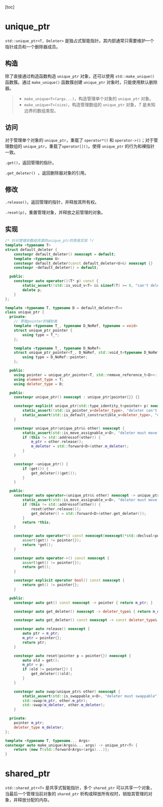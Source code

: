 [toc]

# unique_ptr

`std::unique_ptr<T, Deleter>` 是独占式智能指针。其内部通常只需要维护一个指针成员和一个删除器成员。

## 构造

除了直接通过构造函数构造 `unique_ptr` 对象，还可以使用 `std::make_unique()` 函数簇。通过 `make_unique()` 函数簇创建 `unique_ptr` 对象时，只能使用默认删除器。

> * `make_unique<T>(args...)`，构造管理单个对象的 `unique_ptr` 对象。
> * `make_unique<T>(size)`，构造管理数组的 `unique_ptr` 对象，_T_ 是未知边界的数组类型。

## 访问

对于管理单个对象的 `unique_ptr`，重载了 `operator*()` 和 `operator->()`；对于管理数组的 `unique_ptr`，重载了`operator[]()`。使得 `unique_ptr` 的行为和裸指针一致。

`.get()`，返回管理的指针。

`.get_deleter() `，返回删除器对象的引用。

## 修改

`.release()`，返回管理的指针，并释放其所有权。

`.reset(p)`，重置管理对象，并释放之前管理的对象。

## 实现

```cpp
/* 针对管理非数组资源的unique_ptr的简易实现 */
template <typename T>
struct default_deleter {
    constexpr default_deleter() noexcept = default;
    template <typename U>
    constexpr default_deleter(const default_deleter<U>&) noexcept {}
    constexpr ~default_deleter() = default;

  public:
    constexpr auto operator()(T* p) const {
        static_assert(!std::is_void_v<T> && sizeof(T) >= 0, "can't delete incomplete type");
        delete p;
    }
};

template <typename T, typename D = default_deleter<T>>
class unique_ptr {
  private:
    // 萃取pointer的辅助类
    template <typename T_, typename D_NoRef, typename = void>
    struct unique_ptr_pointer {
        using type = T_*;
    };

    template <typename T_, typename D_NoRef>
    struct unique_ptr_pointer<T_, D_NoRef, std::void_t<typename D_NoRef::pointer>> {
        using type = D_NoRef::pointer;
    };

  public:
    using pointer = unique_ptr_pointer<T, std::remove_reference_t<D>>::type;
    using element_type = T;
    using deleter_type = D;

  public:
    constexpr unique_ptr() noexcept : unique_ptr{pointer{}} {}

    constexpr explicit unique_ptr(std::type_identity_t<pointer> p) noexcept : m_ptr{p} {
        static_assert(!std::is_pointer_v<deleter_type>, "deleter can't be pointer");
        static_assert(std::is_default_constructible_v<deleter_type>, "deleter must default constructible");
    }

    constexpr unique_ptr(unique_ptr&& other) noexcept {
        static_assert(std::is_move_assignable_v<D>, "deleter must move assignable");
        if (this != std::addressof(other)) {
            m_ptr = other.release();
            m_deleter = std::forward<D>(other.m_deleter);
        }
    }

    constexpr ~unique_ptr() {
        if (get()) {
            get_deleter()(get());
        }
    }

  public:
    constexpr auto operator=(unique_ptr&& other) noexcept -> unique_ptr& {
        static_assert(std::is_move_assignable_v<D>, "deleter must move assignable");
        if (this != std::addressof(other)) {
            reset(other.release());
            get_deleter() = std::forward<D>(other.get_deleter());
        }
        return *this;
    }

    constexpr auto operator*() const noexcept(noexcept(*std::declval<pointer>())) -> std::add_lvalue_reference_t<T> {
        assert(get() != pointer{});
        return *get();
    }

    constexpr auto operator->() const noexcept {
        assert(get() != pointer{});
        return get();
    }

    constexpr explicit operator bool() const noexcept {
        return get() != pointer{};
    }

  public:
    constexpr auto get() const noexcept -> pointer { return m_ptr; }

    constexpr auto get_deleter() noexcept -> deleter_type& { return m_deleter; }

    constexpr auto get_deleter() const noexcept -> const deleter_type& { return m_deleter; }

    constexpr auto release() noexcept {
        auto ptr = m_ptr;
        m_ptr = pointer{};
        return ptr;
    }

    constexpr auto reset(pointer p = pointer{}) noexcept {
        auto old = get();
        m_ptr = p;
        if (old != pointer{}) {
            get_deleter()(old);
        }
    }

    constexpr auto swap(unique_ptr& other) noexcept {
        static_assert(std::is_swappable_v<D>, "deleter must swappable");
        std::swap(m_ptr, other.m_ptr);
        std::swap(m_deleter, other.m_deleter);
    }

  private:
    pointer m_ptr;
    deleter_type m_deleter;
};

template <typename T, typename... Args>
constexpr auto make_unique(Args&&... args) -> unique_ptr<T> {
    return {new T(std::forward<Args>(args)...)};
}
```

# shared_ptr

`std::shared_ptr<T>` 是共享式智能指针，多个 `shared_ptr` 可以共享一个对象，当最后一个管理当前对象的 `shared_ptr` 析构或释放所有权时，销毁其管理的对象，并释放分配的内存。

